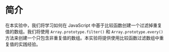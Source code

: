 # 简介

在本实验中，我们将学习如何在 JavaScript 中基于比较函数创建一个过滤掉重复值的数组。我们将使用 `Array.prototype.filter()` 和 `Array.prototype.every()` 方法来创建一个只包含非重复值的数组。本实验将提供使用比较函数过滤数组中重复值的实践经验。
